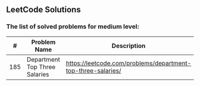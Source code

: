 ## LeetCode Solutions

### The list of solved problems for medium level:

| #   | Problem Name                  | Description                                                  | Solution File                                                                                                               | Tests File                                                                           |
|-----|-------------------------------|--------------------------------------------------------------|-----------------------------------------------------------------------------------------------------------------------------|--------------------------------------------------------------------------------------|
| 185 | Department Top Three Salaries | https://leetcode.com/problems/department-top-three-salaries/ | [Department Top Three Salaries.sql](sql/185.%20Department%20Top%20Three%20Salaries/Department%20Top%20Three%20Salaries.sql) | [test-data.json](sql/185.%20Department%20Top%20Three%20Salaries/test/test-data.json) |
